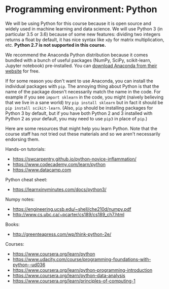 # Programming environment: Python

We will be using Python for this course because it is open source and widely used in machine learning and data science.  We will use Python 3 (in particular 3.5 or 3.6) because of some new features: dividing two integers returns a float by default, it has nice syntax like `x@y` for matrix multiplication, etc. **Python 2.7 is not supported in this course.**

We recommend the Anaconda Python distribution because it comes bundled with a bunch of useful packages (NumPy, SciPy, scikit-learn, Jupyter notebook) pre-installed. You can [download Anaconda from their website](https://www.anaconda.com/download/) for free.

If for some reason you don't want to use Anaconda, you can install the individual packages with `pip`. The annoying thing about Python is that the name of the package doesn't necessarily match the name in the code. For example if you see `import sklearn` in the code, you might (naively believing that we live in a sane world) try `pip install sklearn` but in fact it should be `pip install scikit-learn`. (Also, `pip` should be installing packages for Python 3 by default, but if you have both Python 2 and 3 installed with Python 2 as your default, you may need to use `pip3` in place of `pip`.)

Here are some resources that might help you learn Python. Note that the course staff has not tried out these materials and so we aren't necessarily endorsing them.

Hands-on tutorials:
- <https://swcarpentry.github.io/python-novice-inflammation/>
- <https://www.codecademy.com/learn/python>
- <https://www.datacamp.com>

Python cheat sheet:
- <https://learnxinyminutes.com/docs/python3/>

Numpy notes:
- <https://engineering.ucsb.edu/~shell/che210d/numpy.pdf>
- <http://www.cs.ubc.ca/~pcarter/cs189/cs189_ch7.html>

Books:
- <http://greenteapress.com/wp/think-python-2e/>

Courses:
- <https://www.coursera.org/learn/python>
- <https://www.udacity.com/course/programming-foundations-with-python--ud036>
- <https://www.coursera.org/learn/python-programming-introduction>
- <https://www.coursera.org/learn/python-data-analysis>
- <https://www.coursera.org/learn/principles-of-computing-1>
